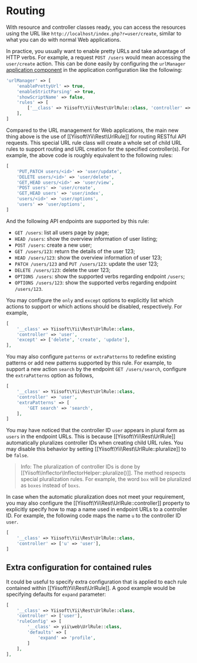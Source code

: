 Routing
=======

With resource and controller classes ready, you can access the resources using the URL like
`http://localhost/index.php?r=user/create`, similar to what you can do with normal Web applications.

In practice, you usually want to enable pretty URLs and take advantage of HTTP verbs.
For example, a request `POST /users` would mean accessing the `user/create` action.
This can be done easily by configuring the `urlManager` [application component](structure-application-components.md)
in the application configuration like the following:

```php
'urlManager' => [
    'enablePrettyUrl' => true,
    'enableStrictParsing' => true,
    'showScriptName' => false,
    'rules' => [
        ['__class' => Yiisoft\Yii\Rest\UrlRule::class, 'controller' => 'user'],
    ],
]
```

Compared to the URL management for Web applications, the main new thing above is the use of
[[Yiisoft\Yii\Rest\UrlRule]] for routing RESTful API requests. This special URL rule class will
create a whole set of child URL rules to support routing and URL creation for the specified controller(s).
For example, the above code is roughly equivalent to the following rules:

```php
[
    'PUT,PATCH users/<id>' => 'user/update',
    'DELETE users/<id>' => 'user/delete',
    'GET,HEAD users/<id>' => 'user/view',
    'POST users' => 'user/create',
    'GET,HEAD users' => 'user/index',
    'users/<id>' => 'user/options',
    'users' => 'user/options',
]
```

And the following API endpoints are supported by this rule:

* `GET /users`: list all users page by page;
* `HEAD /users`: show the overview information of user listing;
* `POST /users`: create a new user;
* `GET /users/123`: return the details of the user 123;
* `HEAD /users/123`: show the overview information of user 123;
* `PATCH /users/123` and `PUT /users/123`: update the user 123;
* `DELETE /users/123`: delete the user 123;
* `OPTIONS /users`: show the supported verbs regarding endpoint `/users`;
* `OPTIONS /users/123`: show the supported verbs regarding endpoint `/users/123`.

You may configure the `only` and `except` options to explicitly list which actions to support or which
actions should be disabled, respectively. For example,

```php
[
    '__class' => Yiisoft\Yii\Rest\UrlRule::class,
    'controller' => 'user',
    'except' => ['delete', 'create', 'update'],
],
```

You may also configure `patterns` or `extraPatterns` to redefine existing patterns or add new patterns supported by this rule.
For example, to support a new action `search` by the endpoint `GET /users/search`, configure the `extraPatterns` option as follows,

```php
[
    '__class' => Yiisoft\Yii\Rest\UrlRule::class,
    'controller' => 'user',
    'extraPatterns' => [
        'GET search' => 'search',
    ],
]
```

You may have noticed that the controller ID `user` appears in plural form as `users` in the endpoint URLs.
This is because [[Yiisoft\Yii\Rest\UrlRule]] automatically pluralizes controller IDs when creating child URL rules.
You may disable this behavior by setting [[Yiisoft\Yii\Rest\UrlRule::pluralize]] to be `false`. 

> Info: The pluralization of controller IDs is done by [[Yiisoft\Inflector\InflectorHelper::pluralize()]]. The method respects
  special pluralization rules. For example, the word `box` will be pluralized as `boxes` instead of `boxs`.

In case when the automatic pluralization does not meet your requirement, you may also configure the 
[[Yiisoft\Yii\Rest\UrlRule::controller]] property to explicitly specify how to map a name used in endpoint URLs to 
a controller ID. For example, the following code maps the name `u` to the controller ID `user`.  
 
```php
[
    '__class' => Yiisoft\Yii\Rest\UrlRule::class,
    'controller' => ['u' => 'user'],
]
```

## Extra configuration for contained rules

It could be useful to specify extra configuration that is applied to each rule contained within [[Yiisoft\Yii\Rest\UrlRule]].
A good example would be specifying defaults for `expand` parameter:

```php
[
    '__class' => Yiisoft\Yii\Rest\UrlRule::class,
    'controller' => ['user'],
    'ruleConfig' => [
        '__class' => yii\web\UrlRule::class,
        'defaults' => [
            'expand' => 'profile',
        ]
    ],
],
```
